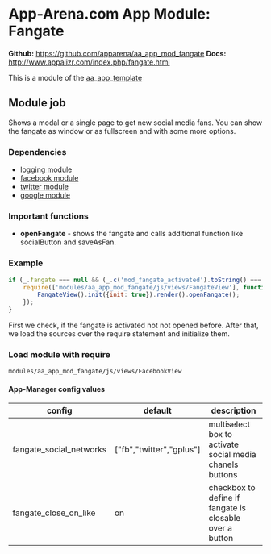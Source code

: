 # App-Arena.com App Module: Fangate
**Github:** https://github.com/apparena/aa_app_mod_fangate
**Docs:** http://www.appalizr.com/index.php/fangate.html

This is a module of the [aa_app_template](https://github.com/apparena/aa_app_template)

## Module job
Shows a modal or a single page to get new social media fans. You can show the fangate as window or as fullscreen and with some more options.

### Dependencies
* [logging module](https://github.com/apparena/aa_app_mod_loggin)
* [facebook module](https://github.com/apparena/aa_app_mod_facebook)
* [twitter module](https://github.com/apparena/aa_app_mod_twitter)
* [google module](https://github.com/apparena/aa_app_mod_google)

### Important functions
* **openFangate** - shows the fangate and calls additional function like socialButton and saveAsFan.

### Example
```javascript
if (_.fangate === null && (_.c('mod_fangate_activated').toString() === '1' || _.c('mod_fangate_activated') === 'y')) {
    require(['modules/aa_app_mod_fangate/js/views/FangateView'], function (FangateView) {
        FangateView().init({init: true}).render().openFangate();
    });
}
```
First we check, if the fangate is activated not not opened before. After that, we load the sources over the require statement and initialize them.

### Load module with require
```
modules/aa_app_mod_fangate/js/views/FacebookView
```

#### App-Manager config values
| config | default | description |
|--------|--------|--------|
| fangate_social_networks | ["fb","twitter","gplus"] | multiselect box to activate social media chanels buttons |
| fangate_close_on_like | on | checkbox to define if fangate is closable over a button |